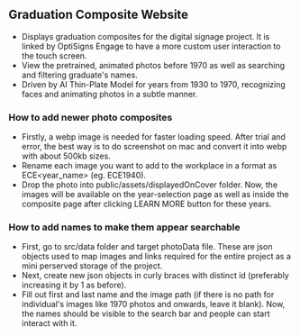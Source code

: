 ## Graduation Composite Website ##

- Displays graduation composites for the digital signage project. It is linked by OptiSigns Engage to have a more custom user interaction to the touch screen. 
- View the pretrained, animated photos before 1970 as well as searching and filtering graduate's names.
- Driven by AI Thin-Plate Model for years from 1930 to 1970, recognizing faces and animating photos in a subtle manner.

### How to add newer photo composites ###
- Firstly, a webp image is needed for faster loading speed. After trial and error, the best way is to do screenshot on mac and convert it into webp with about 500kb sizes.
- Rename each image you want to add to the workplace in a format as ECE<year_name> (eg. ECE1940).
- Drop the photo into public/assets/displayedOnCover folder.
  Now, the images will be available on the year-selection page as well as inside the composite page after clicking LEARN MORE button for these years.

### How to add names to make them appear searchable ###
- First, go to src/data folder and target photoData file. These are json objects used to map images and links required for the entire project as a mini perserved storage of the project.
- Next, create new json objects in curly braces with distinct id (preferably increasing it by 1 as before).
- Fill out first and last name and the image path (if there is no path for individual's images like 1970 photos and onwards, leave it blank).
  Now, the names should be visible to the search bar and people can start interact with it.

